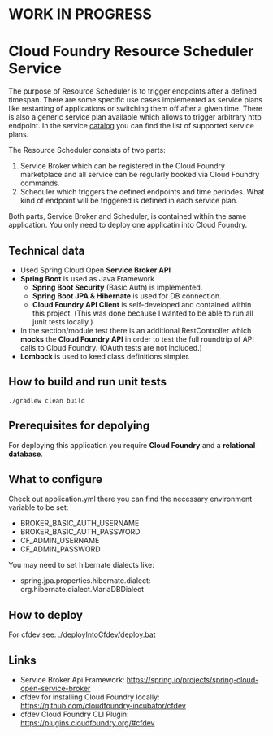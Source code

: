 # WORK IN PROGRESS

# Cloud Foundry Resource Scheduler Service
The purpose of Resource Scheduler is to trigger endpoints after a defined timespan. There are some specific use cases implemented as service plans like restarting of applications or switching them off after a given time.
There is also a generic service plan available which allows to trigger arbitrary http endpoint. In the service <a href="./src/main/java/de/grimmpp/AppManager/config/CatalogConfig.java">catalog</a> you can find the list of supported service plans. 

The Resource Scheduler consists of two parts:
1. Service Broker which can be registered in the Cloud Foundry marketplace and all service can be regularly booked via Cloud Foundry commands.
2. Scheduler which triggers the defined endpoints and time periodes. What kind of endpoint will be triggered is defined in each service plan.

Both parts, Service Broker and Scheduler, is contained within the same application. You only need to deploy one applicatin into Cloud Foundry.

## Technical data
* Used Spring Cloud Open **Service Broker API**
* **Spring Boot** is used as Java Framework
  * **Spring Boot Security** (Basic Auth) is implemented.
  * **Spring Boot JPA & Hibernate** is used for DB connection.
  * **Cloud Foundry API Client** is self-developed and contained within this project. (This was done because I wanted to be able to run all junit tests locally.)
* In the section/module test there is an additional RestController which **mocks** the **Cloud Foundry API** in order to test the full roundtrip of API calls to Cloud Foundry. (OAuth tests are not included.)
* **Lombock** is used to keed class definitions simpler.


## How to build and run unit tests
````
./gradlew clean build
````

## Prerequisites for depolying 
For deploying this application you require **Cloud Foundry** and a **relational database**.

## What to configure
Check out application.yml there you can find the necessary environment variable to be set:
* BROKER_BASIC_AUTH_USERNAME
* BROKER_BASIC_AUTH_PASSWORD
* CF_ADMIN_USERNAME
* CF_ADMIN_PASSWORD

You may need to set hibernate dialects like: 
* spring.jpa.properties.hibernate.dialect: org.hibernate.dialect.MariaDBDialect

## How to deploy
For cfdev see: <a href="./deployIntoCfdev/deploy.bat">./deployIntoCfdev/deploy.bat</a>

## Links
* Service Broker Api Framework: https://spring.io/projects/spring-cloud-open-service-broker
* cfdev for installing Cloud Foundry locally: https://github.com/cloudfoundry-incubator/cfdev
* cfdev Cloud Foundry CLI Plugin: https://plugins.cloudfoundry.org/#cfdev 
